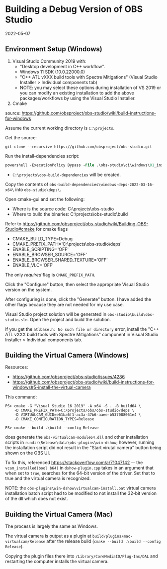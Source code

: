 # Building a Debug Version of OBS Studio
2022-05-07

## Environment Setup (Windows)
1. Visual Studio Community 2019 with:
    - "Desktop development in C++ workflow".
    - Windows 11 SDK (10.0.22000.0)
    - "C++ ATL vXXX build tools with Spectre Mitigations" (Visual Studio Installer > Individual components tab)
    - NOTE: you may select these options during installation of VS 2019 or you can modify
    an existing installation to add the above packages/workflows by using the Visual Studio Installer.
2. Cmake

source: https://github.com/obsproject/obs-studio/wiki/build-instructions-for-windows

Assume the current working directory is `C:\projects`.

Get the source:
```
git clone --recursive https://github.com/obsproject/obs-studio.git
```

Run the install-dependencies script:
```ps
powershell -ExecutionPolicy Bypass -File .\obs-studio\ci\windows\01_install_dependencies.ps1
```
  - `C:\projects\obs-build-dependencies` will be created.

Copy the contents of `obs-build-dependencies\windows-deps-2022-03-16-x64\` into `obs-studio\deps\`.

Open cmake-gui and set the following:
- Where is the source code: C:\projects\obs-studio
- Where to build the binaries: C:\projects\obs-studio\build

Refer to https://github.com/obsproject/obs-studio/wiki/Building-OBS-Studio#cmake for cmake flags
- CMAKE_BUILD_TYPE=Debug
- CMAKE_PREFIX_PATH='C:\projects\obs-studio\deps' 
- ENABLE_SCRIPTING='OFF'
- ENABLE_BROWSER_SOURCE='OFF'
- ENABLE_BROWSER_SHARED_TEXTURE='OFF'
- ENABLE_VLC='OFF'

The only _required_ flag is `CMAKE_PREFIX_PATH`.

Click the "Configure" button, then select the appropriate Visual Studio version on the system.

After configuring is done, click the "Generate" button. I have added the other flags because they are not needed for my use case.

Visual Studio project solution will be generated in `obs-studio\build\obs-studio.sln`. Open the project and build the solution.

If you get the `atlbase.h: No such file or directory` error, install the "C++ ATL vXXX build tools with Spectre Mitigations" component in Visual Studio Installer > Individual components tab.

## Building the Virtual Camera (Windows)
Resources:
 - https://github.com/obsproject/obs-studio/issues/4286
 - https://github.com/obsproject/obs-studio/wiki/build-instructions-for-windows#5-install-the-virtual-camera

This command:
```
PS> cmake -G "Visual Studio 16 2019" -A x64 -S . -B build64 \
    -D CMAKE_PREFIX_PATH=C:/projects/obs/obs-studio/deps \
    -D VIRTUALCAM_GUID=e61ba6f1-ac3a-47b6-aaee-b537088061e4 \
    -D CMAKE_CONFIGURATION_TYPES=Release

PS> cmake --build .\build --config Release
```
does generate the `obs-virtualcam-module64.dll` and other installation scripts in `rundir\Release\data\obs-plugins\win-dshow`; however, running the installation script did not result in the "Start virutal camera" button being shown on the OBS UI.

To fix this, referenced https://stackoverflow.com/a/71047142 -- the `vcam_installed(bool b64)` in `dshow-plugin.cpp` takes in an argument that when set to `true`, searches for the 64-bit version of the driver. Set that to true and the virtual camera is recognized.

NOTE: the `obs-plugins\win-dshow\virtualcam-install.bat` virtual camera installation batch script had to be modified to not install the 32-bit version of the dll which does not exist.

## Building the Virtual Camera (Mac)
The process is largely the same as Windows.

The virtual camera is output as a plugin at `build/plugins/mac-virtualcam/Release` after the release build (`cmake --build .\build --config Release`).

Copying the plugin files there into `/Library/CoreMediaIO/Plug-Ins/DAL` and restarting the computer installs the virtual camera.

